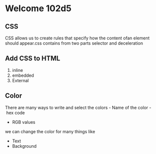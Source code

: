 # Welcome 102d5

## CSS
CSS allows us to create rules that specify how the content ofan element should appear.css contains from two parts selector and deceleration

## Add CSS to HTML
1. inline 
2. embedded
3. External

## Color 
There are many ways to write and select the colors
- Name of the color
- hex code
- RGB values

we can change the color for many things like
- Text
- Background 
 